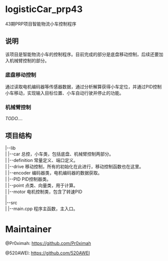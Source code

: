 # logisticCar_prp43

43期PRP项目智能物流小车控制程序

## 说明

该项目是智能物流小车的控制程序。目前完成的部分是底盘移动控制，后续还要加入机械臂控制的部分。

### 底盘移动控制

通过读取电机编码器等传感器数据，通过分析解算获得小车定位，并通过PID控制小车移动，实现输入目标位置、小车自动行驶并停止的功能。

### 机械臂控制

*TODO....*

## 项目结构

|--lib                                                                  <br>
|  |--car            总控，小车类，包括底盘、机械臂控制两部分。               <br>
|  |--definition     常量定义、端口定义。                                  <br>
|  |--drive          移动控制，所有的初始化在此进行，移动控制函数也在这里。     <br>
|  |--encoder        编码器类，电机编码器的数据获取。                        <br>
|  |--PID            PID控制器类。                                       <br>
|  |--point          点类、向量类，用于计算。                              <br>
|  |--motor          电机控制类，包含了转速PID                             <br>
|                                                                       <br>
|--src                                                                  <br>
|  |--main.cpp       程序主函数，主入口。

# Maintainer

@Pr0ximah: https://github.com/Pr0ximah

@520AWEI: https://github.com/520AWEI

